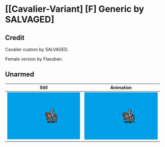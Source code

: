 # [\[Cavalier-Variant\] \[F\] Generic by SALVAGED]

## Credit

Cavalier custom by SALVAGED.

Female version by Flasuban.
	
## Unarmed

| Still | Animation |
| :---: | :-------: |
| ![Unarmed still](./Unarmed_000.png) | ![Unarmed animation](./Unarmed.gif) |
